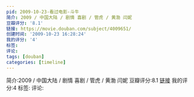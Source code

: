 ```yaml
---
pid: 2009-10-23-看过电影-斗牛
简介: 2009 / 中国大陆 / 剧情 喜剧 / 管虎 / 黄渤 闫妮
豆瓣评分: '8.1'
链接: https://movie.douban.com/subject/4009651/
创建时间: '2009-10-23 16:28:24'
我的评分: '4'
标签:
评论:
tags: [douban]
categories: [timeline]
---
```

简介:2009 / 中国大陆 / 剧情 喜剧 / 管虎 / 黄渤 闫妮
豆瓣评分:8.1
[链接](https://movie.douban.com/subject/4009651/)
我的评分:4
标签:
评论:
